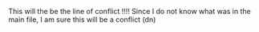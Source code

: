 This will the be the line of conflict !!!! Since I do not know what was in the main file, 
     I am sure this will be a conflict (dn)
     
